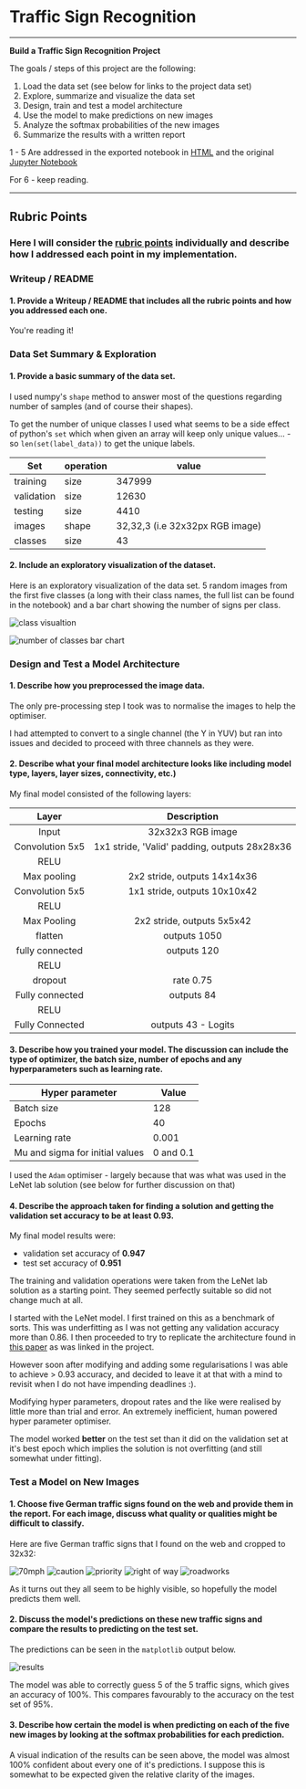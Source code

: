 # **Traffic Sign Recognition** 

---

**Build a Traffic Sign Recognition Project**

The goals / steps of this project are the following:
1. Load the data set (see below for links to the project data set)
2. Explore, summarize and visualize the data set
3. Design, train and test a model architecture
4. Use the model to make predictions on new images
5. Analyze the softmax probabilities of the new images
6. Summarize the results with a written report

1 - 5 Are addressed in the exported notebook in [HTML](https://github.com/daniel1of1/CarND-Traffic-Sign-Classifier-Project/blob/master/Traffic_Sign_Classifier.html) and the original [Jupyter Notebook](https://github.com/daniel1of1/CarND-Traffic-Sign-Classifier-Project/blob/master/Traffic_Sign_Classifier.ipynb)

For 6 - keep reading.

---

## Rubric Points
### Here I will consider the [rubric points](https://review.udacity.com/#!/rubrics/481/view) individually and describe how I addressed each point in my implementation.  


### Writeup / README

#### 1. Provide a Writeup / README that includes all the rubric points and how you addressed each one.

You're reading it!

### Data Set Summary & Exploration

#### 1. Provide a basic summary of the data set.

I used numpy's `shape` method to answer most of the questions regarding number of samples (and of course their shapes).

To get the number of unique classes I used what seems to be a side effect of python's `set` which when given an array will keep only unique values... - so `len(set(label_data))` to get the unique labels.

| Set | operation | value
| --- | --- | --- |
| training | size | 347999
| validation | size | 12630
| testing | size | 4410
| images | shape | 32,32,3 (i.e 32x32px RGB image)
| classes | size | 43 

#### 2. Include an exploratory visualization of the dataset.

Here is an exploratory visualization of the data set. 5 random images from the first five classes (a long with their class names, the full list can be found in the notebook) and a bar chart showing the number of signs per class.

![class visualtion](./content/class_viz.png)

![number of classes bar chart](./content/number_of_classes.png)

### Design and Test a Model Architecture

#### 1. Describe how you preprocessed the image data.

The only pre-processing step I took was to normalise the images to help the optimiser.

I had attempted to convert to a single channel (the Y in YUV) but ran into issues and decided to proceed with three channels as they were.

#### 2. Describe what your final model architecture looks like including model type, layers, layer sizes, connectivity, etc.) 
My final model consisted of the following layers:

| Layer         		|     Description	        					| 
|:---------------------:|:---------------------------------------------:| 
| Input         		| 32x32x3 RGB image   							| 
| Convolution 5x5     	| 1x1 stride, 'Valid' padding, outputs 28x28x36 	|
| RELU					|												|
| Max pooling	      	| 2x2 stride,  outputs 14x14x36 				|
| Convolution 5x5	    | 1x1 stride, outputs 10x10x42     									|
| RELU					|												|
| Max Pooling		| 2x2 stride, outputs 5x5x42        									|
| flatten		| outputs 1050        									|
| fully connected		| outputs 120        									|
| RELU					|												|
| dropout					|			rate 0.75							|
| Fully connected | outputs 84 |
| RELU | |
| Fully Connected | outputs 43 - Logits | 


#### 3. Describe how you trained your model. The discussion can include the type of optimizer, the batch size, number of epochs and any hyperparameters such as learning rate.

Hyper parameter | Value
--- | ---
Batch size | 128
Epochs | 40
Learning rate | 0.001
Mu and sigma for initial values | 0 and 0.1

I used the `Adam` optimiser - largely because that was what was used in the LeNet lab solution (see below for further discussion on that)


#### 4. Describe the approach taken for finding a solution and getting the validation set accuracy to be at least 0.93. 

My final model results were:
* validation set accuracy of **0.947**
* test set accuracy of **0.951**

The training and validation operations were taken from the LeNet lab solution as a starting point. They seemed perfectly suitable so did not change much at all.

I started with the LeNet model. I first trained on this as a benchmark of sorts. This was underfitting as I was not getting any validation accuracy more than 0.86. I then proceeded to try to replicate the architecture found in [this paper](http://yann.lecun.com/exdb/publis/pdf/sermanet-ijcnn-11.pdf) as was linked in the project.

However soon after modifying and adding some regularisations I was able to achieve > 0.93 accuracy, and decided to leave it at that with a mind to revisit when I do not have impending deadlines :).

Modifying hyper parameters, dropout rates and the like were realised by little more than trial and error. An extremely inefficient, human powered hyper parameter optimiser. 

The model worked **better** on the test set than it did on the validation set at it's best epoch which implies the solution is not overfitting (and still somewhat under fitting).
 

### Test a Model on New Images

#### 1. Choose five German traffic signs found on the web and provide them in the report. For each image, discuss what quality or qualities might be difficult to classify.

Here are five German traffic signs that I found on the web and cropped to 32x32:

![70mph](./content/70mph.jpg) ![caution](./content/general_caution.jpg) ![priority](./content/priorityroad.jpg) 
![right of way](./content/rightofwaynextintersection.jpg) ![roadworks](./content/roadworks.jpg)

As it turns out they all seem to be highly visible, so hopefully the model predicts them well.

#### 2. Discuss the model's predictions on these new traffic signs and compare the results to predicting on the test set. 

The predictions can be seen in the `matplotlib` output below.

![results](./content/new_images_result.png)

The model was able to correctly guess 5 of the 5 traffic signs, which gives an accuracy of 100%. This compares favourably to the accuracy on the test set of 95%.

#### 3. Describe how certain the model is when predicting on each of the five new images by looking at the softmax probabilities for each prediction.

A visual indication of the results can be seen above, the model was almost 100% confident about every one of it's predictions. I suppose this is somewhat to be expected given the relative clarity of the images.

